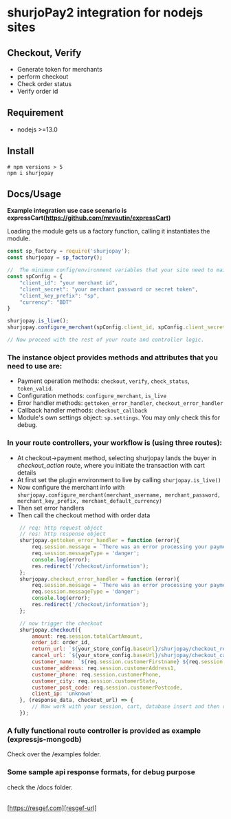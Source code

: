 # shurjoPay2 integration for nodejs sites

## Checkout, Verify

- Generate token for merchants
- perform checkout
- Check order status
- Verify order id

## Requirement
- nodejs >=13.0

## Install

```shell
# npm versions > 5
npm i shurjopay
```

## Docs/Usage

__Example integration use case scenario is expressCart(https://github.com/mrvautin/expressCart)__

Loading the module gets us a factory function, calling it instantiates the module.

```javascript
const sp_factory = require('shurjopay');
const shurjopay = sp_factory();

//  The minimum config/environment variables that your site need to maintain(config related to shurjopay)
const spConfig = {
    "client_id": "your merchant id",
    "client_secret": "your merchant password or secret token",
    "client_key_prefix": "sp",
    "currency": "BDT"
}

shurjopay.is_live();
shurjopay.configure_merchant(spConfig.client_id, spConfig.client_secret, spConfig.client_key_prefix, spConfig.currency);

// Now proceed with the rest of your route and controller logic. 
```

### The instance object provides methods and attributes that you need to use are:

- Payment operation methods: `checkout`, `verify`, `check_status`, `token_valid`.
- Configuration methods: `configure_merchant`, `is_live`
- Error handler methods: `gettoken_error_handler`, `checkout_error_handler`
- Callback handler methods: `checkout_callback`
- Module's own settings object: `sp.settings`. You may only check this for debug.

### In your route controllers, your workflow is (using three routes):

- At checkout->payment method, selecting shurjopay lands the buyer in _checkout_action_ route, where you initiate the transaction with cart details
- At first set the plugin environment to live by calling `shurjopay.is_live()` 
- Now configure the merchant info with `shurjopay.configure_merchant(merchant_username, merchant_password, merchant_key_prefix, merchant_default_currency)`
- Then set error handlers 
- Then call the checkout method with order data
```javascript
    // req: http request object
    // res: http response object
    shurjopay.gettoken_error_handler = function (error){ 
        req.session.message = `There was an error processing your payment. You have not been charged and can try again.${error}`;
        req.session.messageType = 'danger';
        console.log(error);
        res.redirect('/checkout/information');
    };
    shurjopay.checkout_error_handler = function (error){
        req.session.message = `There was an error processing your payment. You have not been charged and can try again.${error}`;
        req.session.messageType = 'danger';
        console.log(error);
        res.redirect('/checkout/information');
    };

    // now trigger the checkout
    shurjopay.checkout({
        amount: req.session.totalCartAmount,
        order_id: order_id,
        return_url: `${your_store_config.baseUrl}/shurjopay/checkout_return`,
        cancel_url: `${your_store_config.baseUrl}/shurjopay/checkout_cancel`,
        customer_name: `${req.session.customerFirstname} ${req.session.customerLastname}`,
        customer_address: req.session.customerAddress1,
        customer_phone: req.session.customerPhone,
        customer_city: req.session.customerState,
        customer_post_code: req.session.customerPostcode,
        client_ip: 'unknown'
    }, (response_data, checkout_url) => {
        // Now work with your session, cart, database insert and then redirect to checkout_url
    });
```

### A fully functional route controller is provided as example (expressjs-mongodb)

Check over the /examples folder.

### Some sample api response formats, for debug purpose

check the /docs folder.

<!--
## Contact

Minhajul Anwar; [resgef.com][resgef-url], Dhaka, Bangladesh.
<br>**Email:** [contact@resgef.com](mailto:contact@resgef.com)

## Questions or need help?

Come talk to us on the [GitHub discussion][gh-discussion]

## Social Media and links

[Twitter](https://twitter.com/intent/follow?original_referer=https%3A%2F%2Fgithub.com%2FMinhajulAnwar&screen_name=MinhajulAnwar) &nbsp;&nbsp;
[GitHub-Blog](https://minhajme.github.io/blog/) &nbsp;&nbsp;
-->
<br>[https://resgef.com][resgef-url] &nbsp;&nbsp;

[ff-introsite-gh-pages]: https://freightforward.github.io

[ff-doc-gh-pages]: https://freightforward.github.io/docs/

[gh-discussion]: https://github.com/minhajme/sp2nodejs/discussions

[dev-gh]: https://github.com/minhajme

[resgef-url]: https://resgef.com
